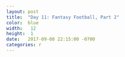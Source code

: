 ```yaml
---
layout: post
title:  "Day 11: Fantasy Football, Part 2"
color:  blue
width:   12
height:  1
date:   2017-09-08 22:15:00 -0700
categories: r
---
```


<br>
